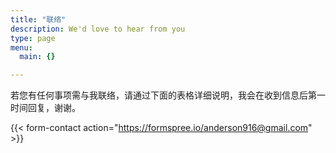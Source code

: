 ```yaml
---
title: "联络"
description: We'd love to hear from you
type: page
menu:
  main: {}

---
```


若您有任何事项需与我联络，请通过下面的表格详细说明，我会在收到信息后第一时间回复，谢谢。 


{{< form-contact action="https://formspree.io/anderson916@gmail.com"  >}}
